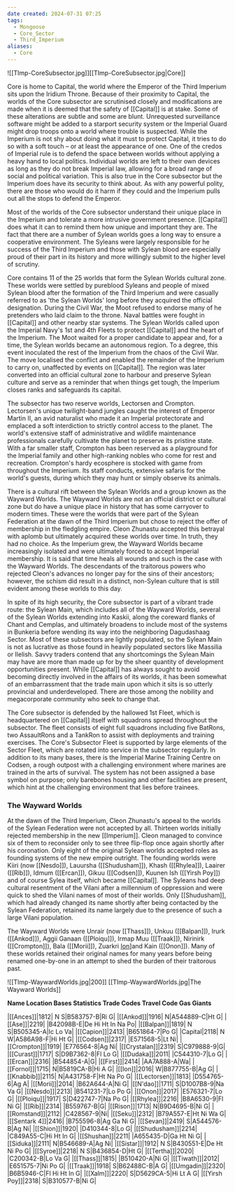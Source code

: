 ```yaml
---
date created: 2024-07-31 07:25
tags:
  - Mongoose
  - Core_Sector
  - Third_Imperium
aliases:
  - Core
---
```


![[TImp-CoreSubsector.jpg]][[TImp-CoreSubsector.jpg|Core]]

Core is home to Capital, the world where the Emperor of the Third Imperium sits upon the Iridium Throne. Because of their proximity to Capital, the worlds of the Core subsector are scrutinised closely and modifications are made when it is deemed that the safety of [[Capital]] is at stake. Some of these alterations are subtle and some are blunt. Unrequested surveillance software might be added to a starport security system or the Imperial Guard might drop troops onto a world where trouble is suspected. While the Imperium is not shy about doing what it must to protect Capital, it tries to do so with a soft touch – or at least the appearance of one. One of the credos of Imperial rule is to defend the space between worlds without applying a heavy hand to local politics. Individual worlds are left to their own devices as long as they do not break Imperial law, allowing for a broad range of social and political variation. This is also true in the Core subsector but the Imperium does have its security to think about. As with any powerful polity, there are those who would do it harm if they could and the Imperium pulls out all the stops to defend the Emperor.

Most of the worlds of the Core subsector understand their unique place in the Imperium and tolerate a more intrusive government presence. [[Capital]] does what it can to remind them how unique and important they are. The fact that there are a number of Sylean worlds goes a long way to ensure a cooperative environment. The Syleans were largely responsible for  he success of the Third Imperium and those with Sylean blood are especially proud of their part in its history and more willingly submit to the higher level of scrutiny.

Core contains 11 of the 25 worlds that form the Sylean Worlds cultural zone. These worlds were settled by pureblood Syleans and people of mixed Sylean blood after the formation of the Third Imperium and were casually referred to as 'the Sylean Worlds' long before they acquired the official designation. During the Civil War, the Moot refused to endorse many of  he pretenders who laid claim to the throne. Naval battles were fought in [[Capital]] and other nearby star systems. The Sylean Worlds called upon the Imperial Navy's 1st and 4th Fleets to protect [[Capital]] and the heart of the Imperium. The Moot waited for a proper candidate to appear and, for a time, the Sylean worlds became an autonomous region. To a degree, this event inoculated the rest of the Imperium from the chaos of the Civil War. The move localised the conflict and enabled the remainder of the Imperium to carry on, unaffected by events on [[Capital]]. The region was later converted into an official cultural zone to harbour and preserve Sylean culture and serve as a reminder that when things get tough, the Imperium closes ranks and safeguards its capital.

The subsector has two reserve worlds, Lectorsen and Crompton. Lectorsen's unique twilight-band jungles caught the interest of Emperor Martin II, an avid naturalist who made it an Imperial protectorate and emplaced a soft interdiction to strictly control access to the planet. The world's extensive staff of administrative and wildlife maintenance professionals carefully cultivate the planet to preserve its pristine state. With a far smaller staff, Crompton has been reserved as a playground for the Imperial family and other high-ranking nobles who come for rest and recreation. Crompton's hardy ecosphere is stocked with game from throughout the Imperium. Its staff conducts, extensive safaris for the world's guests, during which they may hunt or simply observe its animals.

There is a cultural rift between the Sylean Worlds and a group known as the Wayward Worlds. The Wayward Worlds are not an official district or cultural zone but do have a unique place in history that has some carryover to modern times. These were the worlds that were part of the Sylean Federation at the dawn of the Third Imperium but chose to reject the offer of membership in the fledgling empire. Cleon Zhunastu accepted this betrayal with aplomb but ultimately acquired these worlds over time. In truth, they had no choice. As the Imperium grew, the Wayward Worlds became increasingly isolated and were ultimately forced to accept Imperial membership. It is said that time heals all wounds and such is the case with the Wayward Worlds. The descendants of the traitorous powers who rejected Cleon's advances no longer pay for the sins of their ancestors; however, the schism did result in a distinct, non-Sylean culture that is still evident among these worlds to this day.

In spite of its high security, the Core subsector is part of a vibrant trade route: the Sylean Main, which includes all of the Wayward Worlds, several of the Sylean Worlds extending into Kaskii, along the coreward flanks of Chant and Cemplas, and ultimately broadens to include most of the systems in Bunkeria before wending its way into the neighboring Dagudashaag Sector. Most of these subsectors are lightly populated, so the Sylean Main is not as lucrative as those found in heavily populated sectors like Massilia or Ilelish. Savvy traders contend that any shortcomings the Sylean Main may have are more than made up for by the sheer quantity of development opportunities present. While [[Capital]] has always sought to avoid becoming directly involved in the affairs of its worlds, it has been somewhat of an embarrassment that the trade main upon which it sits is so utterly provincial and underdeveloped. There are those among the nobility and megacorporate community who seek to change that.

The Core subsector is defended by the hallowed 1st Fleet, which is headquartered on [[Capital]] itself with squadrons spread throughout the subsector. The fleet consists of eight full squadrons including five BatRons, two AssaultRons and a TankRon to assist with deployments and training exercises. The Core's Subsector Fleet is supported by large elements of the Sector Fleet, which are rotated into service in the subsector regularly. In addition to its many bases, there is the Imperial Marine Training Centre on Codsen, a rough outpost with a challenging environment where marines are trained in the arts of survival. The system has not been assigned a base symbol on purpose; only barebones housing and other facilities are present, which hint at the challenging environment that lies before trainees.

### The Wayward Worlds

At the dawn of the Third Imperium, Cleon Zhunastu's appeal to the worlds of the Sylean Federation were not accepted by all. Thirteen worlds initially rejected membership in the new [[Imperium]]. Cleon managed to convince six of them to reconsider only to see three flip-flop once again shortly after his coronation. Only eight of the original Sylean worlds accepted roles as founding systems of the new empire outright. The founding worlds were Kiiri (now [[Nesdo]]), Lauursha ([[Shudusham]]), Khash ([[Rhylea]]), Laairer ([[Rib]]), Idmum ([[Ercan]]), Gikuu ([[Codsen]]), Kuunen Ish ([[Yirsh Poy]]) and of course Sylea itself, which became [[Capital]]. The Syleans had deep cultural resentment of the Vilani after a millennium of oppression and were quick to shed the Vilani names of most of their worlds. Only [[Shudusham]], which had already changed its name shortly after being contacted by the Sylean Federation, retained its name largely due to the presence of such a large Vilani population.

The Wayward Worlds were Unrair (now [[Thass]]), Unkuu ([[Balpan]]), Irurk ([[Ankod]]), Aggii Ganaan ([[Ploiqu]]), Irmap Muu ([[Traak]]), Nirinirk ([[Crompton]]), Bala ([[Morii]]), Zuarkri [Ion]([)]and Kain ([[Onon]]). Many of these worlds retained their original names for many years before being renamed one-by-one in an attempt to shed the burden of their traitorous past.

![[TImp-WaywardWorlds.jpg|200]]
[[TImp-WaywardWorlds.jpg|The Wayward Worlds]]

**Name Location Bases Statistics Trade Codes Travel Code Gas Giants**

|[[Ances]]|1812|  N S|B583757-B|Ri G|
|[[Ankod]]|1916|  N|A544889-C|Ht G|
|[[Ase]]|2219| |B42098B-E|De Hi Ht In Na Po|
|[[Balpan]]|1819|  N S|B505345-A|Ic Lo Va|
|[[Capion]]|2413| |B651864-7|Po G|
|Capital|2118|  N W|A586A98-F|Hi Ht G|
|[[Codsen]]|2317| |E571568-5|Lt Ni|
|[[Crompton]]|1919| |E776564-8|Ag Ni|
|[[Crystalan]]|2319|  S|C979888-9|G|
|[[Curast]]|1717|  S|D9B7362-8|Fl Lo G|
|[[Dudaka]]|2011| |C544310-7|Lo G|
|[[Ercan]]|2316| |B544854-A|G|
|[[First]]|2414| |AA7A888-A|Wa|
|[[Fornol]]|1715|  N|B5819CA-B|Hi A G|
|[[Ion]]|2016|  W|B877755-B|Ag G|
|[[Knabbib]]|2115|  N|A431758-F|Ht Na Po G|
|[[Lectorsen]]|1813| |D554765-6|Ag A|
|[[Morii]]|2014| |B62A644-A|Ni G|
|[[N'dao]]|1711|  S|D1007B8-9|Na Va G|
|[[Nesdo]]|2213| |B541231-7|Lo Po G|
|[[Onon]]|2017| |E576321-7|Lo G|
|[[Ploiqu]]|1917|  S|D422747-7|Na Po G|
|[[Rhylea]]|2216| |B8A6530-9|Fl Ni G|
|[[Rib]]|2314| |B559767-B|G|
|[[Rison]]|1713|  N|B9D4695-B|Ni G|
|[[Romstand]]|2112| |C428567-9|Ni|
|[[Seku]]|2312| |B79A557-E|Ht Ni Wa G|
|[[Sentark 4]]|2416| |B755596-8|Ag Ga Ni G|
|[[Sevan]]|2419|  S|A544576-B|Ag Ni|
|[[Shion]]|1920| |D410344-8|Lo G|
|[[Shudusham]]|2214| |C849A55-C|Hi Ht In G|
|[[Shushan]]|2211| |A655435-D|Ga Ht Ni G|
|[[Siduka]]|2111|  N|B546689-A|Ag Ni|
|[[Sistar]]|1912|  N S|B430551-E|De Ht Ni Po G|
|[[Syroe]]|2218|  N S|B436854-D|Ht G|
|[[Tertha]]|2020| |C200342-B|Lo Va G|
|[[Thass]]|1815| |B510420-A|Ni G|
|[[Tiwath]]|2012| |E651575-7|Ni Po G|
|[[Traak]]|1918|  S|B62488C-B|A G|
|[[Umgadin]]|2320| |B6B5946-C|Fl Hi Ht In G|
|[[Xalm]]|2220|  S|D5629CA-5|Hi Lt A G|
|[[Yirsh Poy]]|2318|  S|B310577-B|Ni G|

